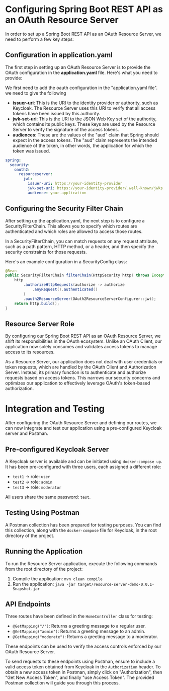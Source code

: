 # Configuring Spring Boot REST API as an OAuth Resource Server

In order to set up a Spring Boot REST API as an OAuth Resource Server, we need to perform a few key steps:

## Configuration in application.yaml
The first step in setting up an OAuth Resource Server is to provide the OAuth configuration in the **application.yaml** file. Here's what you need to provide:
 
We first need to add the oauth configuration in the "application.yaml file". we need to give the following 
- **issuer-uri**: This is the URI to the identity provider or authority, such as Keycloak. The Resource Server uses this URI to verify that all access tokens have been issued by this authority.
- **jwk-set-uri**: This is the URI to the JSON Web Key set of the authority, which contains its public keys. These keys are used by the Resource Server to verify the signature of the access tokens.
- **audiences**: These are the values of the "aud" claim that Spring should expect in the access tokens. The "aud" claim represents the intended audience of the token, in other words, the application for which the token was issued.
```yaml
spring:
  security:
    oauth2:
      resourceserver:
        jwt:
          issuer-uri: https://your-identity-provider
          jwk-set-uri: https://your-identity-provider/.well-known/jwks.json
          audience: your-application
```


## Configuring the Security Filter Chain 
After setting up the application.yaml, the next step is to configure a SecurityFilterChain. This allows you to specify which routes are authenticated and which roles are allowed to access those routes.

In a SecurityFilterChain, you can match requests on any request attribute, such as a path pattern, HTTP method, or a header, and then specify the security constraints for those requests.

Here's an example configuration in a SecurityConfig class:
```java
@Bean
public SecurityFilterChain filterChain(HttpSecurity http) throws Exception {
    http
        .authorizeHttpRequests(authorize -> authorize
            .anyRequest().authenticated()
        )
        .oauth2ResourceServer(OAuth2ResourceServerConfigurer::jwt);
    return http.build();
}
```

## Resource Server Role
By configuring our Spring Boot REST API as an OAuth Resource Server, we shift its responsibilities in the OAuth ecosystem. Unlike an OAuth Client, our application now solely consumes and validates access tokens to manage access to its resources.

As a Resource Server, our application does not deal with user credentials or token requests, which are handled by the OAuth Client and Authorization Server. Instead, its primary function is to authenticate and authorize requests based on access tokens. This narrows our security concerns and optimizes our application to effectively leverage OAuth's token-based authorization.

# Integration and Testing

After configuring the OAuth Resource Server and defining our routes, we can now integrate and test our application using a pre-configured Keycloak server and Postman.

## Pre-configured Keycloak Server

A Keycloak server is available and can be initiated using `docker-compose up`. It has been pre-configured with three users, each assigned a different role:

- `test1` -> role: `user`
- `test2` -> role: `admin`
- `test3` -> role: `moderator`

All users share the same password: `test`.

## Testing Using Postman

A Postman collection has been prepared for testing purposes. You can find this collection, along with the `docker-compose` file for Keycloak, in the root directory of the project.

## Running the Application

To run the Resource Server application, execute the following commands from the root directory of the project:

1. Compile the application: `mvn clean compile`
2. Run the application: `java -jar target/resource-server-demo-0.0.1-Snapshot.jar`

## API Endpoints

Three routes have been defined in the `HomeController` class for testing:

- `@GetMapping("/")`: Returns a greeting message to a regular user.
- `@GetMapping("admin")`: Returns a greeting message to an admin.
- `@GetMapping("moderate")`: Returns a greeting message to a moderator.

These endpoints can be used to verify the access controls enforced by our OAuth Resource Server.

To send requests to these endpoints using Postman, ensure to include a valid access token obtained from Keycloak in the `Authorization` header. To obtain a new access token in Postman, simply click on "Authorization", then "Get New Access Token", and finally "use Access Token". The provided Postman collection will guide you through this process.
